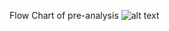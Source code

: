 Flow Chart of pre-analysis
![alt text](https://github.com/RadPa/ATAC-seq/blob/main/pre-analysis/Untitled%20presentation.png)
